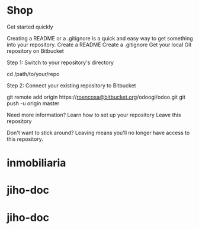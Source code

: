  # Shop


Get started quickly

Creating a README or a .gitignore is a quick and easy way to get something into your repository.
Create a README
Create a .gitignore
Get your local Git repository on Bitbucket

Step 1: Switch to your repository's directory

cd /path/to/your/repo

Step 2: Connect your existing repository to Bitbucket

git remote add origin https://roencosa@bitbucket.org/odoogi/odoo.git
git push -u origin master

Need more information? Learn how to set up your repository
Leave this repository

Don't want to stick around? Leaving means you'll no longer have access to this repository.


# inmobiliaria
# jiho-doc
# jiho-doc

